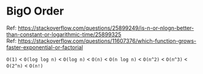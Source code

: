 # BigO Order

Ref: https://stackoverflow.com/questions/25899249/is-n-or-nlogn-better-than-constant-or-logarithmic-time/25899325  
Ref: https://stackoverflow.com/questions/11607376/which-function-grows-faster-exponential-or-factorial

`O(1)` < `O(log log n)` < `O(log n)` < `O(n)` < `O(n log n)` < `O(n^2)` < `O(n^3)` < `O(2^n)` < `O(n!)`

